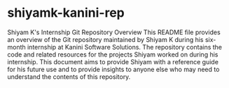 # shiyamk-kanini-rep
Shiyam K's Internship Git Repository
Overview
This README file provides an overview of the Git repository maintained by Shiyam K during his six-month internship at Kanini Software Solutions. The repository contains the code and related resources for the projects Shiyam worked on during his internship. This document aims to provide Shiyam with a reference guide for his future use and to provide insights to anyone else who may need to understand the contents of this repository.
